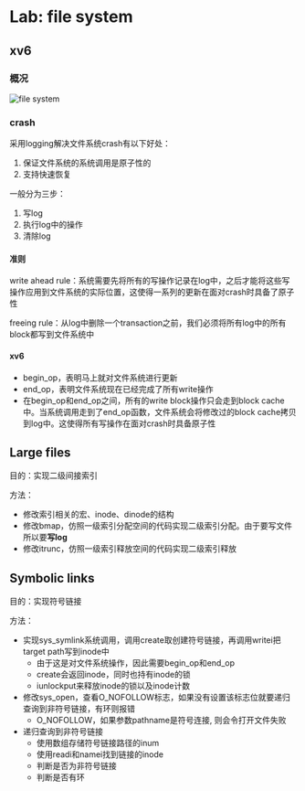 # Lab: file system

## xv6

### 概况

![file system](https://906337931-files.gitbook.io/~/files/v0/b/gitbook-legacy-files/o/assets%2F-MHZoT2b_bcLghjAOPsJ%2F-MRhzbAZwhuzp63wWdRE%2F-MRielGcbrHOzPCrxHcO%2Fimage.png?alt=media&token=f685aafe-7c22-4965-9936-d811b090023d)

### crash
采用logging解决文件系统crash有以下好处：
1. 保证文件系统的系统调用是原子性的
2. 支持快速恢复

一般分为三步：
1. 写log
2. 执行log中的操作
3. 清除log

#### 准则

write ahead rule：系统需要先将所有的写操作记录在log中，之后才能将这些写操作应用到文件系统的实际位置，这使得一系列的更新在面对crash时具备了原子性

freeing rule：从log中删除一个transaction之前，我们必须将所有log中的所有block都写到文件系统中

#### xv6
- begin_op，表明马上就对文件系统进行更新
- end_op，表明文件系统现在已经完成了所有write操作
- 在begin_op和end_op之间，所有的write block操作只会走到block cache中。当系统调用走到了end_op函数，文件系统会将修改过的block cache拷贝到log中。这使得所有写操作在面对crash时具备原子性

## Large files

目的：实现二级间接索引

方法：
- 修改索引相关的宏、inode、dinode的结构
- 修改bmap，仿照一级索引分配空间的代码实现二级索引分配。由于要写文件所以要**写log**
- 修改itrunc，仿照一级索引释放空间的代码实现二级索引释放

## Symbolic links

目的：实现符号链接

方法：
- 实现sys_symlink系统调用，调用create取创建符号链接，再调用writei把target path写到inode中
  - 由于这是对文件系统操作，因此需要begin_op和end_op
  - create会返回inode，同时也持有inode的锁
  - iunlockput来释放inode的锁以及inode计数
- 修改sys_open，查看O_NOFOLLOW标志，如果没有设置该标志位就要递归查询到非符号链接，有环则报错
  - O_NOFOLLOW，如果参数pathname是符号连接, 则会令打开文件失败
- 递归查询到非符号链接
  - 使用数组存储符号链接路径的inum
  - 使用readi和namei找到链接的inode
  - 判断是否为非符号链接
  - 判断是否有环